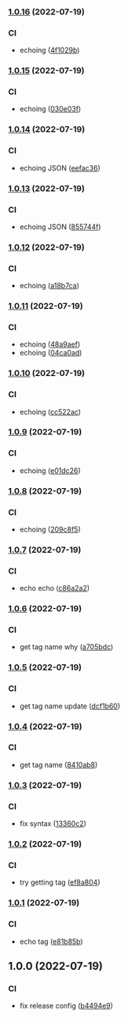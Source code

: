### [1.0.16](https://github.com/taylorlroberts7/update-remote-version-manifest-action/compare/v1.0.15...v1.0.16) (2022-07-19)


### CI

* echoing ([4f1029b](https://github.com/taylorlroberts7/update-remote-version-manifest-action/commit/4f1029b16d041c6fb64bb785b4d233ebd67042de))

### [1.0.15](https://github.com/taylorlroberts7/update-remote-version-manifest-action/compare/v1.0.14...v1.0.15) (2022-07-19)


### CI

* echoing ([030e03f](https://github.com/taylorlroberts7/update-remote-version-manifest-action/commit/030e03f64b133aee313e1133ee9970722fcc925a))

### [1.0.14](https://github.com/taylorlroberts7/update-remote-version-manifest-action/compare/v1.0.13...v1.0.14) (2022-07-19)


### CI

* echoing JSON ([eefac36](https://github.com/taylorlroberts7/update-remote-version-manifest-action/commit/eefac366fa592712a0381553afda3433adabea5a))

### [1.0.13](https://github.com/taylorlroberts7/update-remote-version-manifest-action/compare/v1.0.12...v1.0.13) (2022-07-19)


### CI

* echoing JSON ([855744f](https://github.com/taylorlroberts7/update-remote-version-manifest-action/commit/855744fc16487815cbf7a9eb7777a8221ffd8c01))

### [1.0.12](https://github.com/taylorlroberts7/update-remote-version-manifest-action/compare/v1.0.11...v1.0.12) (2022-07-19)


### CI

* echoing ([a18b7ca](https://github.com/taylorlroberts7/update-remote-version-manifest-action/commit/a18b7ca5ee216c745062b1ce3b5d03e510ed3647))

### [1.0.11](https://github.com/taylorlroberts7/update-remote-version-manifest-action/compare/v1.0.10...v1.0.11) (2022-07-19)


### CI

* echoing ([48a9aef](https://github.com/taylorlroberts7/update-remote-version-manifest-action/commit/48a9aef03da19a202257670d095211c2f87f80b2))
* echoing ([04ca0ad](https://github.com/taylorlroberts7/update-remote-version-manifest-action/commit/04ca0add091aa2bbcb3fd74e5f663578e60cd1b3))

### [1.0.10](https://github.com/taylorlroberts7/update-remote-version-manifest-action/compare/v1.0.9...v1.0.10) (2022-07-19)


### CI

* echoing ([cc522ac](https://github.com/taylorlroberts7/update-remote-version-manifest-action/commit/cc522acebc5dade80eeed97997e59ae12bd3d430))

### [1.0.9](https://github.com/taylorlroberts7/update-remote-version-manifest-action/compare/v1.0.8...v1.0.9) (2022-07-19)


### CI

* echoing ([e01dc26](https://github.com/taylorlroberts7/update-remote-version-manifest-action/commit/e01dc26ab200349c1520e163cba40ae74526c549))

### [1.0.8](https://github.com/taylorlroberts7/update-remote-version-manifest-action/compare/v1.0.7...v1.0.8) (2022-07-19)


### CI

* echoing ([209c8f5](https://github.com/taylorlroberts7/update-remote-version-manifest-action/commit/209c8f50a598238b1180c1165d3e1b840afa8f29))

### [1.0.7](https://github.com/taylorlroberts7/update-remote-version-manifest-action/compare/v1.0.6...v1.0.7) (2022-07-19)


### CI

* echo echo ([c86a2a2](https://github.com/taylorlroberts7/update-remote-version-manifest-action/commit/c86a2a21382d50255dda98227e0a920274af51dc))

### [1.0.6](https://github.com/taylorlroberts7/update-remote-version-manifest-action/compare/v1.0.5...v1.0.6) (2022-07-19)


### CI

* get tag name why ([a705bdc](https://github.com/taylorlroberts7/update-remote-version-manifest-action/commit/a705bdc9871db137ac272a6146127099e3f463cd))

### [1.0.5](https://github.com/taylorlroberts7/update-remote-version-manifest-action/compare/v1.0.4...v1.0.5) (2022-07-19)


### CI

* get tag name update ([dcf1b60](https://github.com/taylorlroberts7/update-remote-version-manifest-action/commit/dcf1b602fa12aa1164658f66b54ab7509096ba34))

### [1.0.4](https://github.com/taylorlroberts7/update-remote-version-manifest-action/compare/v1.0.3...v1.0.4) (2022-07-19)


### CI

* get tag name ([8410ab8](https://github.com/taylorlroberts7/update-remote-version-manifest-action/commit/8410ab8e3603eca63922667788d076d5263f01bc))

### [1.0.3](https://github.com/taylorlroberts7/update-remote-version-manifest-action/compare/v1.0.2...v1.0.3) (2022-07-19)


### CI

* fix syntax ([13360c2](https://github.com/taylorlroberts7/update-remote-version-manifest-action/commit/13360c26d6f20ded7bfe09f99712384775652d4e))

### [1.0.2](https://github.com/taylorlroberts7/update-remote-version-manifest-action/compare/v1.0.1...v1.0.2) (2022-07-19)


### CI

* try getting tag ([ef8a804](https://github.com/taylorlroberts7/update-remote-version-manifest-action/commit/ef8a8041835aeec0d8e5551d717b0e5b188ec40a))

### [1.0.1](https://github.com/taylorlroberts7/update-remote-version-manifest-action/compare/v1.0.0...v1.0.1) (2022-07-19)


### CI

* echo tag ([e81b85b](https://github.com/taylorlroberts7/update-remote-version-manifest-action/commit/e81b85ba1c97f3f4df3520b1474fcbde90667ce1))

## 1.0.0 (2022-07-19)


### CI

* fix release config ([b4494e9](https://github.com/taylorlroberts7/update-remote-version-manifest-action/commit/b4494e9601bc8e5071dff870a32164a3647a602c))
